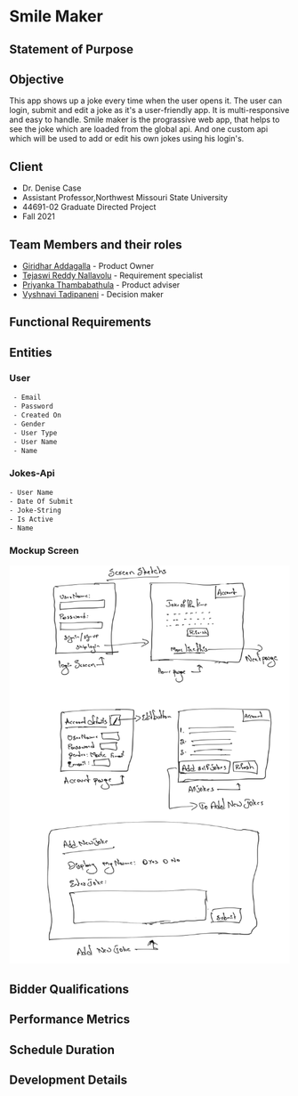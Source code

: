 
# Smile Maker
## Statement of Purpose
## Objective
This app shows up a joke every time when the user opens it. The user can login, submit and edit a joke as it's a user-friendly app. It is multi-responsive and easy to handle. Smile maker is the prograssive web app, that helps to see the joke which are loaded from the global api. And one custom api which will be used to add or edit his own jokes using his login's.

## Client
- Dr. Denise Case
- Assistant Professor,Northwest Missouri State University
- 44691-02 Graduate Directed Project
- Fall 2021
## Team Members and their roles

- [Giridhar Addagalla](https://github.com/giridhar196/giridhar196) - Product Owner
- [Tejaswi Reddy Nallavolu](https://github.com/tejaswinallavolu) - Requirement specialist
- [Priyanka Thambabathula](https://github.com/Priyanka1818/Priyanka1818) - Product adviser
- [Vyshnavi Tadipaneni](https://github.com/vyshnavi1996) - Decision maker

## Functional Requirements


## Entities

### User
     - Email
     - Password
     - Created On
     - Gender
     - User Type
     - User Name
     - Name

### Jokes-Api
    - User Name
    - Date Of Submit
    - Joke-String
    - Is Active
    - Name

### Mockup Screen
<img src="images/FunctionalScreens.png" alt="mokup screen" />  
 
## Bidder Qualifications
## Performance Metrics
## Schedule Duration
## Development Details
